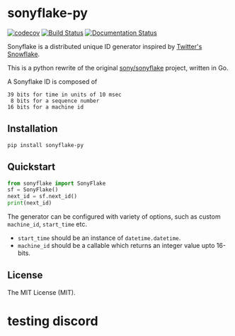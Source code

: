# sonyflake-py

[![codecov][codecov-badge]][codecov] [![Build Status][travis-ci-badge]][travis-ci] [![Documentation Status][readthedocs-badge]][readthedocs]


Sonyflake is a distributed unique ID generator inspired by [Twitter's
Snowflake](https://blog.twitter.com/2010/announcing-snowflake).

This is a python rewrite of the original
[sony/sonyflake](https://github.com/sony/sonyflake) project, written
in Go.

A Sonyflake ID is composed of

    39 bits for time in units of 10 msec
     8 bits for a sequence number
    16 bits for a machine id

## Installation

``` shell
pip install sonyflake-py
```

## Quickstart

``` python
from sonyflake import SonyFlake
sf = SonyFlake()
next_id = sf.next_id()
print(next_id)
```

The generator can be configured with variety of options, such as
custom `machine_id`, `start_time` etc.

- `start_time` should be an instance of `datetime.datetime`.
- `machine_id` should be a callable which returns an integer value
  upto 16-bits.

## License

The MIT License (MIT).


  [codecov]: https://codecov.io/gh/hjpotter92/sonyflake-py
  [codecov-badge]: https://codecov.io/gh/hjpotter92/sonyflake-py/branch/master/graph/badge.svg?token=XZCRNSSSQK
  [readthedocs]: http://sonyflake-py.rtfd.io/
  [readthedocs-badge]: https://readthedocs.org/projects/sonyflake-py/badge/?version=latest
  [travis-ci]: https://travis-ci.com/hjpotter92/sonyflake-py
  [travis-ci-badge]: https://travis-ci.com/hjpotter92/sonyflake-py.svg?branch=master

# testing discord
